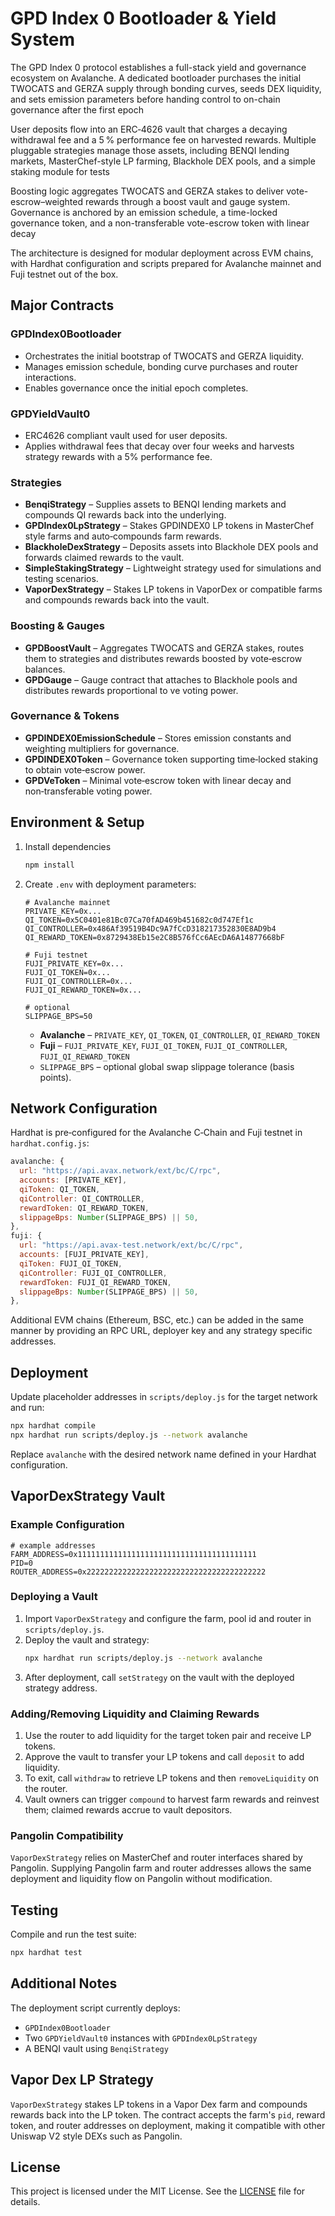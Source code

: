 # GPD Index 0 Bootloader & Yield System

The GPD Index 0 protocol establishes a full-stack yield and governance ecosystem on Avalanche. A dedicated bootloader purchases the initial TWOCATS and GERZA supply through bonding curves, seeds DEX liquidity, and sets emission parameters before handing control to on-chain governance after the first epoch

User deposits flow into an ERC‑4626 vault that charges a decaying withdrawal fee and a 5 % performance fee on harvested rewards. Multiple pluggable strategies manage those assets, including BENQI lending markets, MasterChef-style LP farming, Blackhole DEX pools, and a simple staking module for tests

Boosting logic aggregates TWOCATS and GERZA stakes to deliver vote-escrow–weighted rewards through a boost vault and gauge system. Governance is anchored by an emission schedule, a time-locked governance token, and a non-transferable vote-escrow token with linear decay

The architecture is designed for modular deployment across EVM chains, with Hardhat configuration and scripts prepared for Avalanche mainnet and Fuji testnet out of the box.

## Major Contracts

### GPDIndex0Bootloader
* Orchestrates the initial bootstrap of TWOCATS and GERZA liquidity.
* Manages emission schedule, bonding curve purchases and router interactions.
* Enables governance once the initial epoch completes.

### GPDYieldVault0
* ERC4626 compliant vault used for user deposits.
* Applies withdrawal fees that decay over four weeks and harvests strategy rewards with a 5% performance fee.

### Strategies
* **BenqiStrategy** – Supplies assets to BENQI lending markets and compounds QI rewards back into the underlying.
* **GPDIndex0LpStrategy** – Stakes GPDINDEX0 LP tokens in MasterChef style farms and auto‑compounds farm rewards.
* **BlackholeDexStrategy** – Deposits assets into Blackhole DEX pools and forwards claimed rewards to the vault.
* **SimpleStakingStrategy** – Lightweight strategy used for simulations and testing scenarios.
* **VaporDexStrategy** – Stakes LP tokens in VaporDex or compatible farms and compounds rewards back into the vault.

### Boosting & Gauges
* **GPDBoostVault** – Aggregates TWOCATS and GERZA stakes, routes them to strategies and distributes rewards boosted by vote‑escrow balances.
* **GPDGauge** – Gauge contract that attaches to Blackhole pools and distributes rewards proportional to ve voting power.

### Governance & Tokens
* **GPDINDEX0EmissionSchedule** – Stores emission constants and weighting multipliers for governance.
* **GPDINDEX0Token** – Governance token supporting time‑locked staking to obtain vote‑escrow power.
* **GPDVeToken** – Minimal vote‑escrow token with linear decay and non‑transferable voting power.

## Environment & Setup

1. Install dependencies
   ```bash
   npm install
   ```
2. Create `.env` with deployment parameters:
   ```dotenv
   # Avalanche mainnet
   PRIVATE_KEY=0x...
   QI_TOKEN=0x5C0401e81Bc07Ca70fAD469b451682c0d747Ef1c
   QI_CONTROLLER=0x486Af39519B4Dc9A7fCcD318217352830E8AD9b4
   QI_REWARD_TOKEN=0x8729438Eb15e2C8B576fCc6AEcDA6A14877668bF

   # Fuji testnet
   FUJI_PRIVATE_KEY=0x...
   FUJI_QI_TOKEN=0x...
   FUJI_QI_CONTROLLER=0x...
   FUJI_QI_REWARD_TOKEN=0x...

   # optional
   SLIPPAGE_BPS=50
   ```
   * **Avalanche** – `PRIVATE_KEY`, `QI_TOKEN`, `QI_CONTROLLER`, `QI_REWARD_TOKEN`
   * **Fuji** – `FUJI_PRIVATE_KEY`, `FUJI_QI_TOKEN`, `FUJI_QI_CONTROLLER`, `FUJI_QI_REWARD_TOKEN`
   * `SLIPPAGE_BPS` – optional global swap slippage tolerance (basis points).

## Network Configuration

Hardhat is pre‑configured for the Avalanche C‑Chain and Fuji testnet in `hardhat.config.js`:

```js
avalanche: {
  url: "https://api.avax.network/ext/bc/C/rpc",
  accounts: [PRIVATE_KEY],
  qiToken: QI_TOKEN,
  qiController: QI_CONTROLLER,
  rewardToken: QI_REWARD_TOKEN,
  slippageBps: Number(SLIPPAGE_BPS) || 50,
},
fuji: {
  url: "https://api.avax-test.network/ext/bc/C/rpc",
  accounts: [FUJI_PRIVATE_KEY],
  qiToken: FUJI_QI_TOKEN,
  qiController: FUJI_QI_CONTROLLER,
  rewardToken: FUJI_QI_REWARD_TOKEN,
  slippageBps: Number(SLIPPAGE_BPS) || 50,
},
```

Additional EVM chains (Ethereum, BSC, etc.) can be added in the same manner by providing an RPC URL, deployer key and any strategy specific addresses.

## Deployment

Update placeholder addresses in `scripts/deploy.js` for the target network and run:

```bash
npx hardhat compile
npx hardhat run scripts/deploy.js --network avalanche
```

Replace `avalanche` with the desired network name defined in your Hardhat configuration.

## VaporDexStrategy Vault

### Example Configuration

```dotenv
# example addresses
FARM_ADDRESS=0x1111111111111111111111111111111111111111
PID=0
ROUTER_ADDRESS=0x2222222222222222222222222222222222222222
```

### Deploying a Vault

1. Import `VaporDexStrategy` and configure the farm, pool id and router in `scripts/deploy.js`.
2. Deploy the vault and strategy:
   ```bash
   npx hardhat run scripts/deploy.js --network avalanche
   ```
3. After deployment, call `setStrategy` on the vault with the deployed strategy address.

### Adding/Removing Liquidity and Claiming Rewards

1. Use the router to add liquidity for the target token pair and receive LP tokens.
2. Approve the vault to transfer your LP tokens and call `deposit` to add liquidity.
3. To exit, call `withdraw` to retrieve LP tokens and then `removeLiquidity` on the router.
4. Vault owners can trigger `compound` to harvest farm rewards and reinvest them; claimed rewards accrue to vault depositors.

### Pangolin Compatibility

`VaporDexStrategy` relies on MasterChef and router interfaces shared by Pangolin. Supplying Pangolin farm and router addresses allows
the same deployment and liquidity flow on Pangolin without modification.

## Testing

Compile and run the test suite:

```bash
npx hardhat test
```

## Additional Notes

The deployment script currently deploys:
* `GPDIndex0Bootloader`
* Two `GPDYieldVault0` instances with `GPDIndex0LpStrategy`
* A BENQI vault using `BenqiStrategy`



## Vapor Dex LP Strategy

`VaporDexStrategy` stakes LP tokens in a Vapor Dex farm and compounds rewards back into the LP token. The contract accepts the farm's `pid`, reward token, and router addresses on deployment, making it compatible with other Uniswap V2 style DEXs such as Pangolin.


## License

This project is licensed under the MIT License. See the [LICENSE](LICENSE) file for details.

